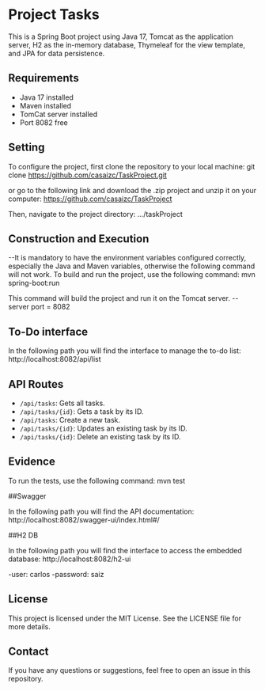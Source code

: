 # Project Tasks

This is a Spring Boot project using Java 17, Tomcat as the application server, H2 as the in-memory database, Thymeleaf for the view template, and JPA for data persistence.

## Requirements

- Java 17 installed
- Maven installed
- TomCat server installed
- Port 8082 free

## Setting

To configure the project, first clone the repository to your local machine: git clone https://github.com/casaizc/TaskProject.git

or go to the following link and download the .zip project and unzip it on your computer: https://github.com/casaizc/TaskProject

Then, navigate to the project directory: .../taskProject

## Construction and Execution

--It is mandatory to have the environment variables configured correctly, especially the Java and Maven variables, otherwise the following command will not work.
To build and run the project, use the following command:  mvn spring-boot:run  

This command will build the project and run it on the Tomcat server. --server port = 8082

## To-Do interface

In the following path you will find the interface to manage the to-do list: http://localhost:8082/api/list

## API Routes

- `/api/tasks`: Gets all tasks.
- `/api/tasks/{id}`: Gets a task by its ID.
- `/api/tasks`: Create a new task.
- `/api/tasks/{id}`: Updates an existing task by its ID.
- `/api/tasks/{id}`: Delete an existing task by its ID.

## Evidence

To run the tests, use the following command: mvn test

##Swagger

In the following path you will find the API documentation: http://localhost:8082/swagger-ui/index.html#/

##H2 DB

In the following path you will find the interface to access the embedded database: http://localhost:8082/h2-ui

-user: carlos
-password: saiz

## License

This project is licensed under the MIT License. See the LICENSE file for more details.

## Contact

If you have any questions or suggestions, feel free to open an issue in this repository.
